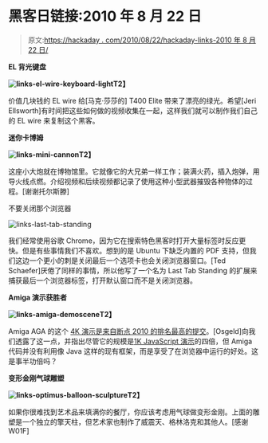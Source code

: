 # 黑客日链接:2010 年 8 月 22 日

> 原文:[https://hackaday . com/2010/08/22/hackaday-links-2010 年 8 月 22 日/](https://hackaday.com/2010/08/22/hackaday-links-august-22-2010/)

**EL 背光键盘**

**![](../Images/fe7ccfeb0e89df0e90de5be3ee035bcb.png "links-el-wire-keyboard-light")T2】**

价值几块钱的 EL wire 给[马克·莎莎的] T400 Elite 带来了漂亮的绿光。希望[Jeri Ellsworth]有时间把这些如何做的视频收集在一起，这样我们就可以制作我们自己的 EL wire 来复制这个黑客。

**迷你卡博姆**

**![](../Images/f62ebef5574cdada3cf941e58c526bfa.png "links-mini-cannon")T2】**

这座小大炮就在博物馆里。它就像它的大兄弟一样工作；装满火药，插入炮弹，用导火线点燃。介绍视频和后续视频都记录了使用这种小型武器摧毁各种物体的过程。[谢谢托尔斯滕]

不要关闭那个浏览器

![](../Images/bb8bc40187a493c4af3b6072c5b6d40a.png "links-last-tab-standing")

我们经常使用谷歌 Chrome，因为它在搜索特色黑客时打开大量标签时反应更快。但是有些事情我们不喜欢。想到的是 Ubuntu 下缺乏内置的 PDF 支持，但我们这边一个更小的刺是关闭最后一个选项卡也会关闭浏览器窗口。[Ted Schaefer]厌倦了同样的事情，所以他写了一个名为 Last Tab Standing 的扩展来捕获最后一个浏览器标签，打开默认窗口而不是关闭浏览器。

**Amiga 演示获胜者**

**![](../Images/02e2c6f48c5a1f65faee32779e435297.png "links-amiga-demoscene")T2】**

Amiga AGA 的这个 [4K 演示是来自断点 2010 的](http://www.youtube.com/watch?v=FublQwmMYVk)[排名最高的提交](http://pouet.net/prod.php?which=54561)。[Osgeld]向我们透露了这一点，并指出尽管它的规模是[1K JavaScript 演示](http://hackaday.com/2010/08/08/behind-the-scenes-of-a-1k-graphics-demo/)的四倍，但 Amiga 代码并没有利用像 Java 这样的现有框架，而是享受了在浏览器中运行的好处。这是事半功倍吗？

**变形金刚气球雕塑**

**![](../Images/08487e0c1ce22ae36894007215f031d2.png "links-optimus-balloon-sculpture")T2】**

如果你很难找到艺术品来填满你的餐厅，你应该考虑用气球做变形金刚。上面的雕塑是一个独立的擎天柱，但艺术家也制作了威震天、格林洛克和其他人。[感谢 W01F]
